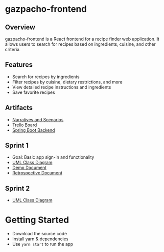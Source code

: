 # gazpacho-frontend

## Overview
gazpacho-frontend is a React frontend for a recipe finder web application. It allows users to search for recipes based on ingredients, cuisine, and other criteria.

## Features
- Search for recipes by ingredients
- Filter recipes by cuisine, dietary restrictions, and more
- View detailed recipe instructions and ingredients
- Save favorite recipes

## Artifacts
- [Narratives and Scenarios](https://docs.google.com/document/d/1J84nLcyDqOUJrwvYSGSnBSmp2G5YDkTtzX9VAM-R7fc/edit?tab=t.0#heading=h.irw43ptn80ec)
- [Trello Board](https://trello.com/invite/b/67dd7941aa0da600133ba880/ATTI52ff269f5443b7effc0c92b86460dacfCE0F8D2F/scrum-board)
- [Spring Boot Backend](https://github.com/D-Tasker207/gazpacho-backend/tree/main)

## Sprint 1
- Goal: Basic app sign-in and functionality
- [UML Class Diagram](https://drive.google.com/file/d/1bqjDIDpQCx6aVLaMEzmIpHOqxAZL7Wni/view?usp=drive_link)
- [Demo Document](https://docs.google.com/document/d/1wJfvtndeH_5kajHjdMqBi3L04ffmma0dOVz0zw1Ks4I/edit?tab=t.0)
- [Retrospective Document](https://docs.google.com/document/d/1DVZ8WXsxDYQsUbiV9bc4rQ6TndpRoxJgYsi4AyebpyQ/edit?tab=t.0)

## Sprint 2
- [UML Class Diagram](https://drive.google.com/file/d/1vKeiZq-lz7seI00Zc1JPll_3GGnxyINA/view?usp=sharing)

# Getting Started
- Download the source code
- Install yarn & dependencies
- Use `yarn start` to run the app
